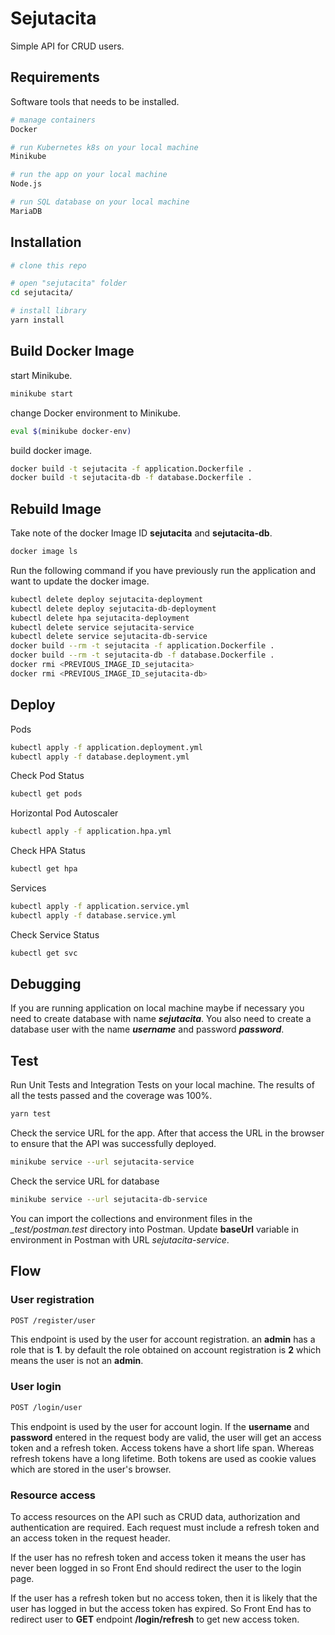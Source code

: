 # Sejutacita

Simple API for CRUD users.

## Requirements

Software tools that needs to be installed.

```bash
# manage containers
Docker

# run Kubernetes k8s on your local machine
Minikube

# run the app on your local machine
Node.js

# run SQL database on your local machine
MariaDB
```

## Installation

```bash
# clone this repo

# open "sejutacita" folder
cd sejutacita/

# install library
yarn install
```

## Build Docker Image

start Minikube.

```bash
minikube start
```

change Docker environment to Minikube.

```bash
eval $(minikube docker-env)
```

build docker image.

```bash
docker build -t sejutacita -f application.Dockerfile .
docker build -t sejutacita-db -f database.Dockerfile .
```

## Rebuild Image

Take note of the docker Image ID **sejutacita** and **sejutacita-db**.

```bash
docker image ls
```

Run the following command if you have previously run the application and want to update the docker image.

```bash
kubectl delete deploy sejutacita-deployment
kubectl delete deploy sejutacita-db-deployment
kubectl delete hpa sejutacita-deployment
kubectl delete service sejutacita-service
kubectl delete service sejutacita-db-service
docker build --rm -t sejutacita -f application.Dockerfile .
docker build --rm -t sejutacita-db -f database.Dockerfile .
docker rmi <PREVIOUS_IMAGE_ID_sejutacita>
docker rmi <PREVIOUS_IMAGE_ID_sejutacita-db>
```

## Deploy

Pods

```bash
kubectl apply -f application.deployment.yml
kubectl apply -f database.deployment.yml
```

Check Pod Status

```bash
kubectl get pods
```

Horizontal Pod Autoscaler

```bash
kubectl apply -f application.hpa.yml
```

Check HPA Status

```bash
kubectl get hpa
```

Services

```bash
kubectl apply -f application.service.yml
kubectl apply -f database.service.yml
```

Check Service Status

```bash
kubectl get svc
```

## Debugging

If you are running application on local machine maybe if necessary you need to create database with name ***sejutacita***. You also need to create a database user with the name ***username*** and password ***password***.

## Test

Run Unit Tests and Integration Tests on your local machine. The results of all the tests passed and the coverage was 100%.

```bash
yarn test
```

Check the service URL for the app. After that access the URL in the browser to ensure that the API was successfully deployed.

```bash
minikube service --url sejutacita-service
```

Check the service URL for database

```bash
minikube service --url sejutacita-db-service
```

You can import the collections and environment files in the *_test/postman.test* directory into Postman. Update **baseUrl** variable in environment in Postman with URL *sejutacita-service*.

## Flow

### User registration

```bash
POST /register/user
```
This endpoint is used by the user for account registration. an **admin** has a role that is **1**. by default the role obtained on account registration is **2** which means the user is not an **admin**.

### User login

```bash
POST /login/user
```
This endpoint is used by the user for account login. If the **username** and **password** entered in the request body are valid, the user will get an access token and a refresh token. Access tokens have a short life span. Whereas refresh tokens have a long lifetime. Both tokens are used as cookie values ​​which are stored in the user's browser.

### Resource access

To access resources on the API such as CRUD data, authorization and authentication are required. Each request must include a refresh token and an access token in the request header.

If the user has no refresh token and access token it means the user has never been logged in so Front End should redirect the user to the login page.

If the user has a refresh token but no access token, then it is likely that the user has logged in but the access token has expired. So Front End has to redirect user to **GET** endpoint **/login/refresh** to get new access token.